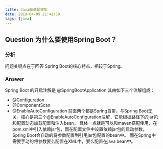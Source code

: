 ```yaml
---
title: Java面试题收集
date: 2019-04-09 21:42:50
tags: [java]
---
```

## Question 为什么要使用Spring Boot？
### 分析
问题关键点在于回答 Spring Boot的核心特点，相较于Spring。
### Answer
Spring Boot 的开启注解是 @SpringBootApplication,其由如下三个注解组成：
- @Configuration
- @ComponentScan
- @EnableAutoConfiguration
前面两个都是Spring自带，与Spring Boot无关，核心是第三个@EnableAutoConfiguration注解，它能根据路径下的jar包和配置动态加载配置和注入bean。
具体一点就是可以和maven搭配使用，在pom.xml中引入依赖jar包，而在配置文件中设置依赖jar包的启动参数，Spring Boot会自动的将参数配置到引用jar包配置的bean中。
而在Spring中需要手动的将参数要么配置在XML中，要么配置在java bean中。
